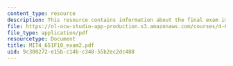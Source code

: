```yaml
---
content_type: resource
description: This resource contains information about the final exam image study sheet.
file: https://ol-ocw-studio-app-production.s3.amazonaws.com/courses/4-651-art-since-1940-fall-2010/9c300272e15bc14bc34855b2ec2dc488_MIT4_651F10_exam2.pdf
file_type: application/pdf
resourcetype: Document
title: MIT4_651F10_exam2.pdf
uid: 9c300272-e15b-c14b-c348-55b2ec2dc488
---
```

